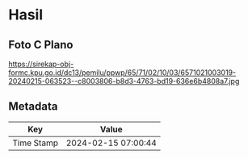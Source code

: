 # Hasil

## Foto C Plano

https://sirekap-obj-formc.kpu.go.id/dc13/pemilu/ppwp/65/71/02/10/03/6571021003019-20240215-063523--c8003806-b8d3-4763-bd19-636e6b4808a7.jpg


## Metadata

| Key        | Value               |
| ---------- | ------------------- |
| Time Stamp | 2024-02-15 07:00:44 |



